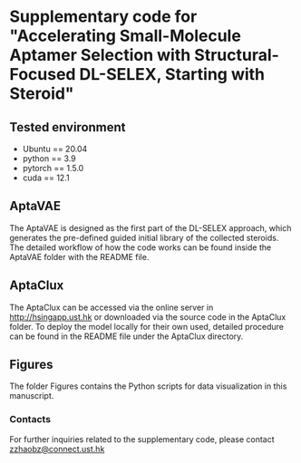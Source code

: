 # Supplementary code for "Accelerating Small-Molecule Aptamer Selection with Structural-Focused DL-SELEX, Starting with Steroid"


## Tested environment

* Ubuntu == 20.04
* python == 3.9
* pytorch == 1.5.0
* cuda == 12.1

## AptaVAE

The AptaVAE is designed as the first part of the DL-SELEX approach, which generates the pre-defined guided initial library of the collected steroids. The detailed workflow of how the code works can be found inside the AptaVAE folder with the README file. 

## AptaClux

The AptaClux can be accessed via the online server in http://hsingapp.ust.hk or downloaded via the source code in the AptaClux folder. To deploy the model locally for their own used, detailed procedure can be found in the README file under the AptaClux directory.

## Figures

The folder Figures contains the Python scripts for data visualization in this manuscript.

### Contacts

For further inquiries related to the supplementary code, please contact zzhaobz@connect.ust.hk
